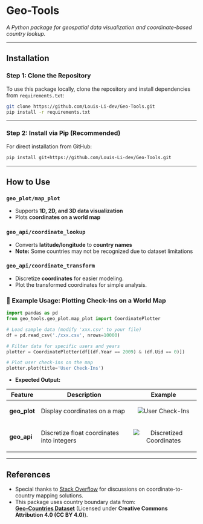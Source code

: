 

#  Geo-Tools  
*A Python package for geospatial data visualization and coordinate-based country lookup.*

---

## Installation  

### Step 1: Clone the Repository  
To use this package locally, clone the repository and install dependencies from `requirements.txt`:
```bash
git clone https://github.com/Louis-Li-dev/Geo-Tools.git
pip install -r requirements.txt
```
---

### Step 2: Install via Pip (Recommended)  
For direct installation from GitHub:
```bash
pip install git+https://github.com/Louis-Li-dev/Geo-Tools.git
```

---

##  How to Use  

###  `geo_plot/map_plot`  
- Supports **1D, 2D, and 3D data visualization**  
- Plots **coordinates on a world map**  

### `geo_api/coordinate_lookup`  
- Converts **latitude/longitude** to **country names**  
- **Note:** Some countries may not be recognized due to dataset limitations  

### `geo_api/coordinate_transform`
- Discretize **coordinates** for easier modeling.
- Plot the transformed coordinates for simple analysis.

### 🔹 Example Usage: Plotting Check-Ins on a World Map  

```python
import pandas as pd
from geo_tools.geo_plot.map_plot import CoordinatePlotter

# Load sample data (modify 'xxx.csv' to your file)
df = pd.read_csv('./xxx.csv', nrows=10000)

# Filter data for specific users and years
plotter = CoordinatePlotter(df[(df.Year == 2009) & (df.Uid == 0)])

# Plot user check-ins on the map
plotter.plot(title='User Check-Ins')
```

- **Expected Output:**

| **Feature** | **Description**                                | **Example**                                                                                                                                         |
|-------------|------------------------------------------------|-----------------------------------------------------------------------------------------------------------------------------------------------------|
| **geo_plot** | Display coordinates on a map                  | <p align="center"><img src="https://github.com/user-attachments/assets/d6ff04eb-a2b1-4f12-add6-00986e303a47" alt="User Check-Ins"></p>          |
| **geo_api**  | Discretize float coordinates into integers      | <p align="center"><img src="https://github.com/user-attachments/assets/cf9373f7-8bf0-4353-b4aa-634ae7330ea0" alt="Discretized Coordinates"></p> |

---

##  References  

- Special thanks to [Stack Overflow](https://stackoverflow.com/questions/20169467/how-to-convert-from-longitude-and-latitude-to-country-or-city) for discussions on coordinate-to-country mapping solutions.  
- This package uses country boundary data from:  
  **[Geo-Countries Dataset](https://github.com/datasets/geo-countries)** (Licensed under **Creative Commons Attribution 4.0 (CC BY 4.0)**).  
